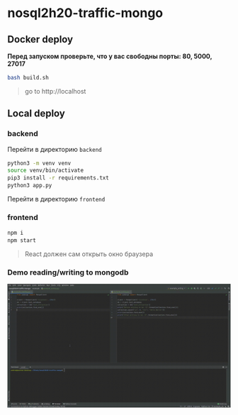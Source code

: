 # nosql2h20-traffic-mongo

## Docker deploy

**Перед запуском проверьте, что у вас свободны порты: 80, 5000, 27017**

```bash
bash build.sh
```

> go to http://localhost

## Local deploy

### backend

Перейти в директорию `backend`

```bash
python3 -m venv venv 
source venv/bin/activate
pip3 install -r requirements.txt
python3 app.py
```

Перейти в директорию `frontend`

### frontend

```bash
npm i
npm start
```

> React должен сам открыть окно браузера


### Demo reading/writing to mongodb
![Demo](https://github.com/moevm/nosql2h20-traffic-mongo/blob/master/docs/media/demo.gif?raw=true)

